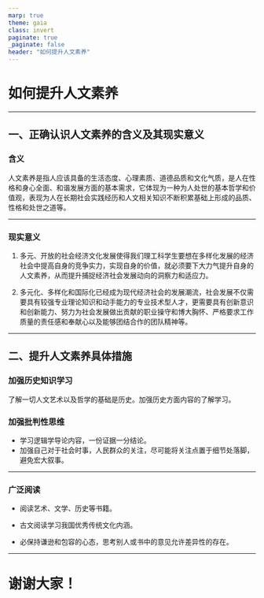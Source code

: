 ```yaml
---
marp: true
theme: gaia
class: invert
paginate: true
_paginate: false
header: "如何提升人文素养"
---
```


# 如何提升人文素养

---

## 一、正确认识人文素养的含义及其现实意义

### 含义

人文素养是指人应该具备的生活态度、心理素质、道德品质和文化气质，是人在性格和身心全面、和谐发展方面的基本需求，它体现为一种为人处世的基本哲学和价值观，表现为人在长期社会实践经历和人文相关知识不断积累基础上形成的品质、性格和处世之道等。

---

### 现实意义

1. 多元、开放的社会经济文化发展使得我们理工科学生要想在多样化发展的经济社会中提高自身的竞争实力，实现自身的价值，就必须要下大力气提升自身的人文素养，从而提升捕捉经济社会发展动向的洞察力和适应力。

2. 多元化、多样化和国际化已经成为现代经济社会的发展潮流，社会发展不仅需要具有较强专业理论知识和动手能力的专业技术型人才，更需要具有创新意识和创新能力、努力为社会发展做出贡献的职业操守和博大胸怀、严格要求工作质量的责任感和奉献心以及能够团结合作的团队精神等。

---

## 二、提升人文素养具体措施

### 加强历史知识学习

了解一切人文艺术以及哲学的基础是历史。加强历史方面内容的了解学习。

### 加强批判性思维

- 学习逻辑学导论内容，一份证据一分结论。
- 加强自己对于社会时事，人民群众的关注，尽可能将关注点置于细节处落脚，避免宏大叙事。

---

### 广泛阅读

- 阅读艺术、文学、历史等书籍。

- 古文阅读学习我国优秀传统文化内涵。

- 必保持谦逊和包容的心态，思考别人或书中的意见允许差异性的存在。

---
<!-- _class: lead --> 

# 谢谢大家！
